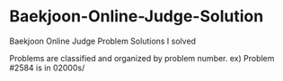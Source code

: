 # Baekjoon-Online-Judge-Solution
Baekjoon Online Judge Problem Solutions I solved

Problems are classified and organized by problem number.
ex) Problem #2584 is in 02000s/

